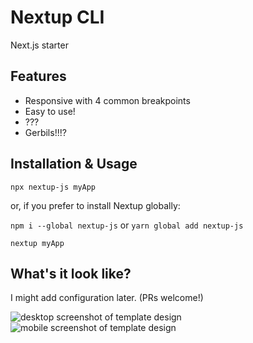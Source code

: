 # Nextup CLI

Next.js starter

## Features
- Responsive with 4 common breakpoints
- Easy to use!
- ???
- Gerbils!!!?

## Installation & Usage

`npx nextup-js myApp`

or, if you prefer to install Nextup globally:

`npm i --global nextup-js`
or
`yarn global add nextup-js`

`nextup myApp`

## What's it look like?

I might add configuration later. (PRs welcome!)

![desktop screenshot of template design](https://github.com/mlaco/nextup/blob/master/screen-desktop.png)
![mobile screenshot of template design](https://github.com/mlaco/nextup/blob/master/screen-mobile.png)
